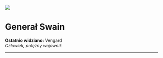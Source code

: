 <p><img src="media/swain.png"></img></p>

# Generał Swain
**Ostatnio widziano:** <a data-path="Lokacje/Vengard.md">Vengard</a> <br>
*Człowiek, potężny wojownik*

---

